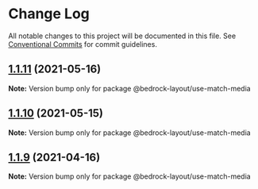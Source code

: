 # Change Log

All notable changes to this project will be documented in this file.
See [Conventional Commits](https://conventionalcommits.org) for commit guidelines.

## [1.1.11](https://github.com/Bedrock-Layouts/Bedrock/compare/@bedrock-layout/use-match-media@1.1.10...@bedrock-layout/use-match-media@1.1.11) (2021-05-16)

**Note:** Version bump only for package @bedrock-layout/use-match-media





## [1.1.10](https://github.com/Bedrock-Layouts/Bedrock/compare/@bedrock-layout/use-match-media@1.1.9...@bedrock-layout/use-match-media@1.1.10) (2021-05-15)

**Note:** Version bump only for package @bedrock-layout/use-match-media





## [1.1.9](https://github.com/Bedrock-Layouts/Bedrock/compare/@bedrock-layout/use-match-media@1.1.8...@bedrock-layout/use-match-media@1.1.9) (2021-04-16)

**Note:** Version bump only for package @bedrock-layout/use-match-media
